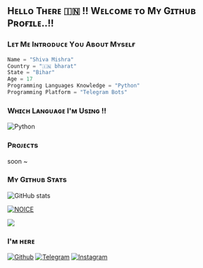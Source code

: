 ## Hᴇʟʟᴏ Tʜᴇʀᴇ 🇮🇳 !! Wᴇʟᴄᴏᴍᴇ ᴛᴏ Mʏ Gɪᴛʜᴜʙ Pʀᴏғɪʟᴇ..!!

### Lᴇᴛ Mᴇ Iɴᴛʀᴏᴅᴜᴄᴇ Yᴏᴜ Aʙᴏᴜᴛ Mʏsᴇʟғ 
```python
Name = "Shiva Mishra"
Country = "🇮🇳 bharat"
State = "Bihar"
Age = 17
Programming Languages Knowledge = "Python"
Programming Platform = "Telegram Bots"
```

### Wʜɪᴄʜ Lᴀɴɢᴜᴀɢᴇ I'ᴍ Usɪɴɢ !!

![Python](https://img.shields.io/badge/Python-3776AB?style=for-the-badge&logo=python&logoColor=white)

### Pʀᴏᴊᴇᴄᴛs
soon ~


### Mʏ Gɪᴛʜᴜʙ Sᴛᴀᴛs
![ GitHub stats](https://github-readme-stats.vercel.app/api?username=BtwShivaMishra&show_icons=true&theme=radical)

[![NOICE](https://github-readme-stats.vercel.app/api/top-langs/?username=BtwShivaMishra&layout=compact&theme=midnight-purple&hide=Css)](https://github.com/BtwShivaMishra)

![](https://visitor-badge.laobi.icu/badge?page_id=BtwShivaMishra)

### I'ᴍ ʜᴇʀᴇ 
[![Github](https://img.shields.io/badge/-Github-181717?style=for-the-badge&logo=Github&logoColor=white)](https://github.com/BtwShivaMishra)
[![Telegram](https://img.shields.io/badge/Telegram-2CA5E0?style=for-the-badge&logo=telegram&logoColor=white)](https://telegram.me/BtwShivaMishra)
[![Instagram](https://img.shields.io/badge/Instagram-2CA5E0?style=for-the-badge&logo=Instagram&logoColor=orange)](https://instagram.com/BtwShivaMishra)
